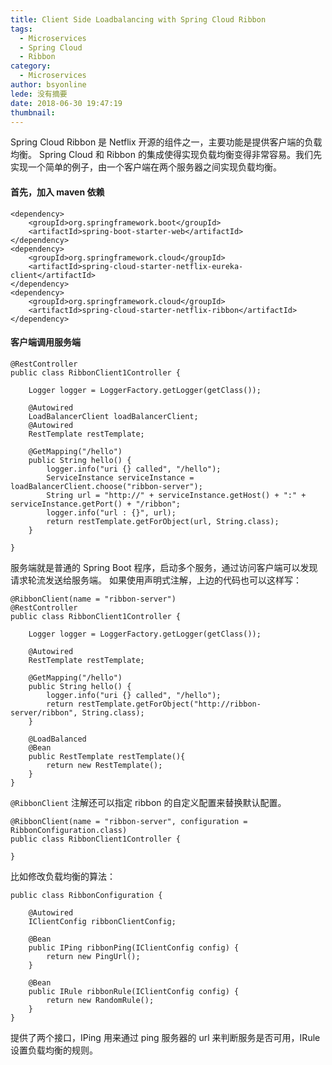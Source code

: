 ```yaml
---
title: Client Side Loadbalancing with Spring Cloud Ribbon
tags:
  - Microservices
  - Spring Cloud
  - Ribbon
category:
  - Microservices
author: bsyonline
lede: 没有摘要
date: 2018-06-30 19:47:19
thumbnail:
---
```


Spring Cloud Ribbon 是 Netflix 开源的组件之一，主要功能是提供客户端的负载均衡。 Spring Cloud 和 Ribbon 的集成使得实现负载均衡变得非常容易。我们先实现一个简单的例子，由一个客户端在两个服务器之间实现负载均衡。
#### 首先，加入 maven 依赖
```
<dependency>
    <groupId>org.springframework.boot</groupId>
    <artifactId>spring-boot-starter-web</artifactId>
</dependency>
<dependency>
    <groupId>org.springframework.cloud</groupId>
    <artifactId>spring-cloud-starter-netflix-eureka-client</artifactId>
</dependency>
<dependency>
    <groupId>org.springframework.cloud</groupId>
    <artifactId>spring-cloud-starter-netflix-ribbon</artifactId>
</dependency>
```
#### 客户端调用服务端
```
@RestController
public class RibbonClient1Controller {

    Logger logger = LoggerFactory.getLogger(getClass());

    @Autowired
    LoadBalancerClient loadBalancerClient;
    @Autowired
    RestTemplate restTemplate;

    @GetMapping("/hello")
    public String hello() {
        logger.info("uri {} called", "/hello");
        ServiceInstance serviceInstance = loadBalancerClient.choose("ribbon-server");
        String url = "http://" + serviceInstance.getHost() + ":" + serviceInstance.getPort() + "/ribbon";
        logger.info("url : {}", url);
        return restTemplate.getForObject(url, String.class);
    }

}
```
服务端就是普通的 Spring Boot 程序，启动多个服务，通过访问客户端可以发现请求轮流发送给服务端。
如果使用声明式注解，上边的代码也可以这样写：
```
@RibbonClient(name = "ribbon-server")
@RestController
public class RibbonClient1Controller {

    Logger logger = LoggerFactory.getLogger(getClass());

    @Autowired
    RestTemplate restTemplate;

    @GetMapping("/hello")
    public String hello() {
        logger.info("uri {} called", "/hello");
        return restTemplate.getForObject("http://ribbon-server/ribbon", String.class);
    }

    @LoadBalanced
    @Bean
    public RestTemplate restTemplate(){
        return new RestTemplate();
    }
}
```
```@RibbonClient``` 注解还可以指定 ribbon 的自定义配置来替换默认配置。
```
@RibbonClient(name = "ribbon-server", configuration = RibbonConfiguration.class)
public class RibbonClient1Controller {

}
```
比如修改负载均衡的算法：
```
public class RibbonConfiguration {
 
    @Autowired
    IClientConfig ribbonClientConfig;
 
    @Bean
    public IPing ribbonPing(IClientConfig config) {
        return new PingUrl();
    }
 
    @Bean
    public IRule ribbonRule(IClientConfig config) {
        return new RandomRule();
    }
}
```
提供了两个接口，IPing 用来通过 ping 服务器的 url 来判断服务是否可用，IRule 设置负载均衡的规则。